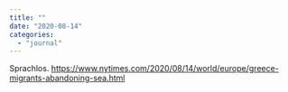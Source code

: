 ```yaml
---
title: ""
date: "2020-08-14"
categories: 
  - "journal"
---
```


Sprachlos. https://www.nytimes.com/2020/08/14/world/europe/greece-migrants-abandoning-sea.html
